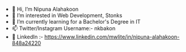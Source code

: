- 👋 Hi, I’m Nipuna Alahakoon
- 👀 I’m interested in Web Development, Stonks
- 🌱 I’m currently learning for a Bachelor's Degree in IT
- 📫 Twitter/Instagram Username:- nkbakon
- 🧳 LinkedIn :- https://www.linkedin.com/mwlite/in/nipuna-alahakoon-848a24220

<!---
Nipunakav/Nipunakav is a ✨ special ✨ repository because its `README.md` (this file) appears on your GitHub profile.
You can click the Preview link to take a look at your changes.
--->
